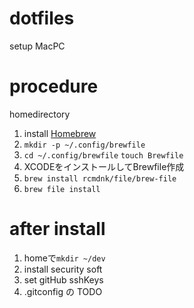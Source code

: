 # dotfiles

setup MacPC

# procedure
homedirectory
1. install [Homebrew](https://brew.sh/index_ja)
2. `mkdir -p ~/.config/brewfile`
3. `cd ~/.config/brewfile` `touch Brewfile`
4. XCODEをインストールしてBrewfile作成
5. `brew install rcmdnk/file/brew-file`
6. `brew file install`

# after install

1. homeで`mkdir ~/dev`
2. install security soft
3. set gitHub sshKeys
4. .gitconfig の TODO
